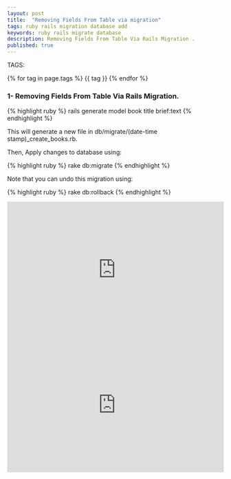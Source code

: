 ```yaml
---
layout: post
title:  "Removing Fields From Table via migration"
tags: ruby rails migration database add
keywords: ruby rails migrate database
description: Removing Fields From Table Via Rails Migration .
published: true
---
```


   TAGS:
   
   {% for tag in page.tags %} {{ tag }} {% endfor %}

<h3>1- Removing Fields From Table Via Rails Migration.</h3>

{% highlight ruby %}
rails generate model book title brief:text
{% endhighlight %}

This will generate a new file in db/migrate/(date-time stamp)_create_books.rb.

Then, Apply changes to database using:

{% highlight ruby %}
rake db:migrate
{% endhighlight %}

Note that you can undo this migration using:

{% highlight ruby %}
rake db:rollback
{% endhighlight %}

<iframe width="100%" height="315" src="https://www.youtube.com/embed/2cSW_dLK6Rs" frameborder="0" allowfullscreen></iframe>
<iframe width="100%" height="315" src="https://www.youtube.com/embed/VUWfJfCUWYM" frameborder="0" allowfullscreen></iframe>
